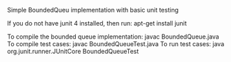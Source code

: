 Simple BoundedQueu implementation with basic unit testing


If you do not have junit 4 installed, then run: apt-get install junit

To compile the bounded queue implementation: javac BoundedQueue.java
To compile test cases: 						 javac BoundedQueueTest.java
To run test cases:     						 java org.junit.runner.JUnitCore BoundedQueueTest

